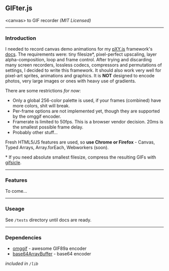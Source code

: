 GIFter.js
---------
&lt;canvas&gt; to GIF recorder _(MIT Licensed)_

---
### Introduction

I needed to record canvas demo animations for my [pXY.js](https://github.com/leeoniya/pXY.js) framework's [docs](http://o-0.me/pXY/). The requirements were: tiny filesize&#42;, pixel-perfect upscaling, layer alpha-composition, loop and frame control. After trying and discarding many screen recorders, lossless codecs, compressors and permutations of settings, I decided to write this framework. It should also work very well for pixel-art sprites, animations and graphics. It is **NOT** designed to encode photos, very large images or ones with heavy use of gradients.

There are some restrictions _for now_:

  - Only a global 256-color palette is used, if your frames (combined) have more colors, shit will break.
  - Per-frame options are not implemented yet, though they are supported by the omggif encoder.
  - Framerate is limited to 50fps. This is a browser vendor decision. 20ms is the smallest possible frame delay.
  - Probably other stuff...

Fresh HTML5/JS features are used, so **use Chrome or Firefox** - Canvas, Typed Arrays, Array.forEach, Webworkers (soon).

&#42; If you need absolute smallest filesize, compress the resulting GIFs with [gifsicle](https://github.com/kohler/gifsicle).

---
### Features

To come...

---
### Useage

See `/tests` directory until docs are ready.

---
### Dependencies

  - [omggif](https://github.com/deanm/omggif) - awesome GIF89a encoder
  - [base64ArrayBuffer](https://gist.github.com/jonleighton/958841) - base64 encoder

*included in `/lib`*